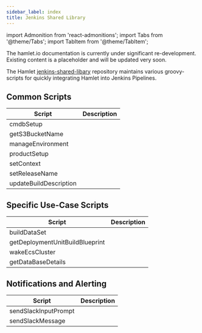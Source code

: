 ```yaml
---
sidebar_label: index
title: Jenkins Shared Library
---
```

import Admonition from 'react-admonitions';
import Tabs from '@theme/Tabs';
import TabItem from '@theme/TabItem';

<Admonition type="warning" title="Under Construction">
The hamlet.io documentation is currently under significant re-development. Existing content is a placeholder and will be updated very soon.
</Admonition>


The Hamlet [jenkins-shared-libary](https://github.com/hamlet-io/jenkins-shared-library) repository maintains various groovy-scripts for quickly integrating Hamlet into Jenkins Pipelines.


## Common Scripts

| Script | Description                                                                                                     |
|--------|-----------------------------------------------------------------------------------------------------------------|
| cmdbSetup
| getS3BucketName
| manageEnvironment
| productSetup
| setContext
| setReleaseName
| updateBuildDescription

## Specific Use-Case Scripts

| Script | Description                                                                                                     |
|--------|-----------------------------------------------------------------------------------------------------------------|
| buildDataSet
| getDeploymentUnitBuildBlueprint
| wakeEcsCluster
| getDataBaseDetails

## Notifications and Alerting

| Script | Description |
|--------|-------------|
| sendSlackInputPrompt
| sendSlackMessage